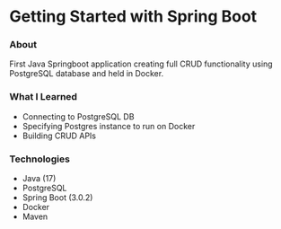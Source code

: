 # Getting Started with Spring Boot

### About
First Java Springboot application creating full CRUD functionality using PostgreSQL database and held in Docker. 

### What I Learned 
- Connecting to PostgreSQL DB
- Specifying Postgres instance to run on Docker
- Building CRUD APIs

### Technologies 
- Java (17)
- PostgreSQL
- Spring Boot (3.0.2) 
- Docker
- Maven